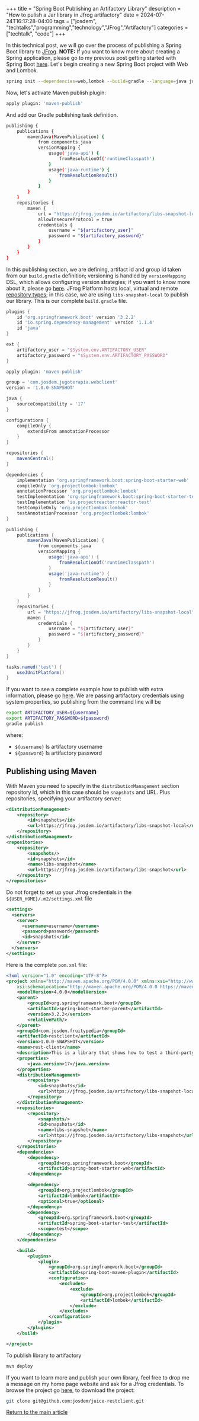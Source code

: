 +++
title =  "Spring Boot Publishing an Artifactory Library"
description = "How to pulish a Jar library in Jfrog artifactory"
date = 2024-07-24T16:17:28-04:00
tags = ["josdem", "techtalks","programming","technology","JFrog","Artifactory"]
categories = ["techtalk", "code"]
+++

In this technical post, we will go over the process of publishing a Spring Boot library to [JFrog](https://jfrog.com/). **NOTE:** If you want to know more about creating a Spring application, please go to my previous post getting started with Spring Boot [here](/techtalk/spring/spring_boot). Let's begin creating a new Spring Boot project with Web and Lombok.

```bash
spring init --dependencies=web,lombok --build=gradle --language=java juice-restclient
```

Now, let's activate Maven publish plugin:

```bash
apply plugin: 'maven-publish'
```

And add our Gradle publishing task definition.

```bash
publishing {
    publications {
        mavenJava(MavenPublication) {
            from components.java
            versionMapping {
                usage('java-api') {
                    fromResolutionOf('runtimeClasspath')
                }
                usage('java-runtime') {
                    fromResolutionResult()
                }
            }
        }
    }
    repositories {
        maven {
            url = "https://jfrog.josdem.io/artifactory/libs-snapshot-local"
            allowInsecureProtocol = true
            credentials {
                username = "${artifactory_user}"
                password = "${artifactory_password}"
            }
        }
    }
}
```
In this publishing section, we are defining, artifact id and group id taken from our `build.gradle` definition; versioning is handled by `versionMapping` DSL, which allows configuring version strategies; if you want to know more about it, please go [here](https://docs.gradle.org/7.4.2/userguide/publishing_maven.html#publishing_maven:resolved_dependencies). JFrog Platform hosts local, virtual and remote [repository types](https://www.jfrog.com/confluence/display/JFROG/Repository+Management); in this case, we are using `libs-snapshot-local` to publish our library. This is our complete `build.gradle` file.

```groovy
plugins {
    id 'org.springframework.boot' version '3.2.2'
    id 'io.spring.dependency-management' version '1.1.4'
    id 'java'
}

ext {
    artifactory_user = "$System.env.ARTIFACTORY_USER"
    artifactory_password = "$System.env.ARTIFACTORY_PASSWORD"
}

apply plugin: 'maven-publish'

group = 'com.josdem.jugoterapia.webclient'
version = '1.0.0-SNAPSHOT'

java {
    sourceCompatibility = '17'
}

configurations {
    compileOnly {
        extendsFrom annotationProcessor
    }
}

repositories {
    mavenCentral()
}

dependencies {
    implementation 'org.springframework.boot:spring-boot-starter-web'
    compileOnly 'org.projectlombok:lombok'
    annotationProcessor 'org.projectlombok:lombok'
    testImplementation 'org.springframework.boot:spring-boot-starter-test'
    testImplementation 'io.projectreactor:reactor-test'
    testCompileOnly 'org.projectlombok:lombok'
    testAnnotationProcessor 'org.projectlombok:lombok'
}

publishing {
    publications {
        mavenJava(MavenPublication) {
            from components.java
            versionMapping {
                usage('java-api') {
                    fromResolutionOf('runtimeClasspath')
                }
                usage('java-runtime') {
                    fromResolutionResult()
                }
            }
        }
    }
    repositories {
        url = "https://jfrog.josdem.io/artifactory/libs-snapshot-local"
        maven {
            credentials {
                username = "${artifactory_user}"
                password = "${artifactory_password}"
            }
        }
    }
}

tasks.named('test') {
    useJUnitPlatform()
}
```

If you want to see a complete example how to publish with extra information, please go [here](https://docs.gradle.org/7.4.2/userguide/publishing_maven.html#publishing_maven:complete_example). We are passing artifactory credentials using system properties, so publishing from the command line will be

```bash
export ARTIFACTORY_USER=${username}
export ARTIFACTORY_PASSWORD=${password}
gradle publish
```

where:

- `${username}` Is artifactory username
- `${password}` Is artifactory password

## Publishing using Maven

With Maven you need to specify in the `distributionManagement` section repository id, which in this case should be `snapshots` and URL. Plus repositories, specifying your artifactory server:

```xml
<distributionManagement>
    <repository>
        <id>snapshots</id>
        <url>https://jfrog.josdem.io/artifactory/libs-snapshot-local</url>
    </repository>
</distributionManagement>
<repositories>
    <repository>
        <snapshots/>
        <id>snapshots</id>
        <name>libs-snapshot</name>
        <url>https://jfrog.josdem.io/artifactory/libs-snapshot</url>
    </repository>
</repositories>
```

Do not forget to set up your Jfrog credentials in the `${USER_HOME}/.m2/settings.xml` file

```xml
<settings>
  <servers>
    <server>
      <username>username</username>
      <password>password</password>
      <id>snapshots</id>
    </server>
  </servers>
</settings>
```

Here is the complete `pom.xml` file:

```xml
<?xml version="1.0" encoding="UTF-8"?>
<project xmlns="http://maven.apache.org/POM/4.0.0" xmlns:xsi="http://www.w3.org/2001/XMLSchema-instance"
	xsi:schemaLocation="http://maven.apache.org/POM/4.0.0 https://maven.apache.org/xsd/maven-4.0.0.xsd">
	<modelVersion>4.0.0</modelVersion>
	<parent>
		<groupId>org.springframework.boot</groupId>
		<artifactId>spring-boot-starter-parent</artifactId>
		<version>3.2.2</version>
		<relativePath/>
	</parent>
	<groupId>com.josdem.fruitypedia</groupId>
	<artifactId>restclient</artifactId>
	<version>1.0.0-SNAPSHOT</version>
	<name>rest-client</name>
	<description>This is a library that shows how to test a third-party service using rest-client</description>
	<properties>
		<java.version>17</java.version>
	</properties>
	<distributionManagement>
		<repository>
			<id>snapshots</id>
			<url>https://jfrog.josdem.io/artifactory/libs-snapshot-local</url>
		</repository>
	</distributionManagement>
	<repositories>
		<repository>
			<snapshots/>
			<id>snapshots</id>
			<name>libs-snapshot</name>
			<url>https://jfrog.josdem.io/artifactory/libs-snapshot</url>
		</repository>
	</repositories>
	<dependencies>
		<dependency>
			<groupId>org.springframework.boot</groupId>
			<artifactId>spring-boot-starter-web</artifactId>
		</dependency>

		<dependency>
			<groupId>org.projectlombok</groupId>
			<artifactId>lombok</artifactId>
			<optional>true</optional>
		</dependency>
		<dependency>
			<groupId>org.springframework.boot</groupId>
			<artifactId>spring-boot-starter-test</artifactId>
			<scope>test</scope>
		</dependency>
	</dependencies>

	<build>
		<plugins>
			<plugin>
				<groupId>org.springframework.boot</groupId>
				<artifactId>spring-boot-maven-plugin</artifactId>
				<configuration>
					<excludes>
						<exclude>
							<groupId>org.projectlombok</groupId>
							<artifactId>lombok</artifactId>
						</exclude>
					</excludes>
				</configuration>
			</plugin>
		</plugins>
	</build>

</project>
```

To publish library to artifactory

```bash
mvn deploy
```

If you want to learn more and publish your own library, feel free to drop me a message on my home page website and ask for a Jfrog credentials. To browse the project go [here](https://github.com/josdem/juice-restclient), to download the project:

```bash
git clone git@github.com:josdem/juice-restclient.git
```

[Return to the main article](/techtalk/spring_boot)
